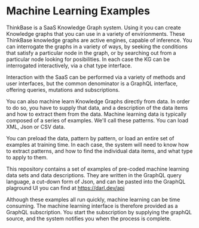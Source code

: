 # Machine Learning Examples
ThinkBase is a SaaS Knowledge Graph system. 
Using it you can create Knowledge graphs that you can use in a variety of envirionments.
These ThinkBase knowledge graphs are active engines, capable of inference. You can interrogate the graphs in a variety of ways, 
by seeking the conditions that satisfy a particular node in the graph, or by searching out from a particular node looking for posibilities.
In each case the KG can be interrogated interactively, via a chat type interface.

Interaction with the SaaS can be performed via a variety of methods and user interfaces, but the common denominator is a GraphQL interface, 
offering queries, mutations and subscriptions.

You can also machine learn Knowledge Graphs directly from data. In order to do so, you have to supply that data, and a description of the data items and how to extract them from the data.
Machine learning data is typically composed of a series of examples. We'll call these patterns. You can load XML, Json or CSV data.

You can preload the data, pattern by pattern, or load an entire set of examples at training time. In each case, the system will need to know how to extract patterns, and how to find the individual data items, and what type to apply to them.

This repository contains a set of examples of pre-coded machine learning data sets and data descriptions.
They are written in the GraphQL query language, a cut-down form of Json, and can be pasted into the GraphQL plaground UI you can find at https://darl.dev/api

Although these examples all run quickly, machine learning can be time consuming. The machine learning interface is therefore provided as a GraphQL subscription. 
You start the subscription by supplying the graphQL source, and the system notifies you when the process is complete.
